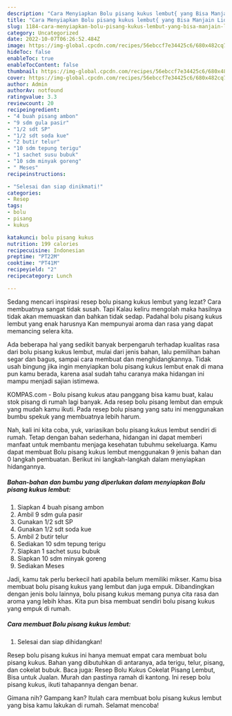 ```yaml
---
description: "Cara Menyiapkan Bolu pisang kukus lembut{ yang Bisa Manjain Lidah,  Menu Buat lebaran"
title: "Cara Menyiapkan Bolu pisang kukus lembut{ yang Bisa Manjain Lidah,  Menu Buat lebaran"
slug: 1184-cara-menyiapkan-bolu-pisang-kukus-lembut-yang-bisa-manjain-lidah-menu-buat-lebaran
category: Uncategorized
date: 2022-10-07T06:26:52.484Z
image: https://img-global.cpcdn.com/recipes/56ebccf7e34425c6/680x482cq70/bolu-pisang-kukus-lembut-foto-resep-utama.jpg
hideToc: false
enableToc: true
enableTocContent: false
thumbnail: https://img-global.cpcdn.com/recipes/56ebccf7e34425c6/680x482cq70/bolu-pisang-kukus-lembut-foto-resep-utama.jpg
cover: https://img-global.cpcdn.com/recipes/56ebccf7e34425c6/680x482cq70/bolu-pisang-kukus-lembut-foto-resep-utama.jpg
author: Admin
authorAv: notfound
ratingvalue: 3.3
reviewcount: 20
recipeingredient:
- "4 buah pisang ambon"
- "9 sdm gula pasir"
- "1/2 sdt SP"
- "1/2 sdt soda kue"
- "2 butir telur"
- "10 sdm tepung terigu"
- "1 sachet susu bubuk"
- "10 sdm minyak goreng"
- " Meses"
recipeinstructions:

- "Selesai dan siap dinikmati!"
categories:
- Resep
tags:
- bolu
- pisang
- kukus

katakunci: bolu pisang kukus 
nutrition: 199 calories
recipecuisine: Indonesian
preptime: "PT22M"
cooktime: "PT41M"
recipeyield: "2"
recipecategory: Lunch

---
```



Sedang mencari inspirasi resep bolu pisang kukus lembut yang lezat? Cara membuatnya sangat tidak susah. Tapi Kalau keliru mengolah maka hasilnya tidak akan memuaskan dan bahkan tidak sedap. Padahal bolu pisang kukus lembut yang enak harusnya Kan mempunyai aroma dan rasa yang dapat memancing selera kita.


Ada beberapa hal yang sedikit banyak berpengaruh terhadap kualitas rasa dari bolu pisang kukus lembut, mulai dari jenis bahan, lalu pemilihan bahan segar dan bagus, sampai cara membuat dan menghidangkannya. Tidak usah bingung jika ingin menyiapkan bolu pisang kukus lembut enak di mana pun kamu berada, karena asal sudah tahu caranya maka hidangan ini mampu menjadi sajian istimewa.

KOMPAS.com - Bolu pisang kukus atau panggang bisa kamu buat, kalau stok pisang di rumah lagi banyak. Ada resep bolu pisang lembut dan empuk yang mudah kamu ikuti. Pada resep bolu pisang yang satu ini menggunakan bumbu spekuk yang membuatnya lebih harum.


Nah, kali ini kita coba, yuk, variasikan bolu pisang kukus lembut sendiri di rumah. Tetap dengan bahan sederhana, hidangan ini dapat memberi manfaat untuk membantu menjaga kesehatan tubuhmu sekeluarga. Kamu dapat membuat Bolu pisang kukus lembut menggunakan 9 jenis bahan dan 0 langkah pembuatan. Berikut ini langkah-langkah dalam menyiapkan hidangannya.

<!--inarticleads1-->

##### Bahan-bahan dan bumbu yang diperlukan dalam menyiapkan Bolu pisang kukus lembut:

1. Siapkan 4 buah pisang ambon
1. Ambil 9 sdm gula pasir
1. Gunakan 1/2 sdt SP
1. Gunakan 1/2 sdt soda kue
1. Ambil 2 butir telur
1. Sediakan 10 sdm tepung terigu
1. Siapkan 1 sachet susu bubuk
1. Siapkan 10 sdm minyak goreng
1. Sediakan  Meses


Jadi, kamu tak perlu berkecil hati apabila belum memiliki mikser. Kamu bisa membuat bolu pisang kukus yang lembut dan juga empuk. Dibandingkan dengan jenis bolu lainnya, bolu pisang kukus memang punya cita rasa dan aroma yang lebih khas. Kita pun bisa membuat sendiri bolu pisang kukus yang empuk di rumah. 

<!--inarticleads2-->

##### Cara membuat Bolu pisang kukus lembut:


1. Selesai dan siap dihidangkan!

Resep bolu pisang kukus ini hanya memuat empat cara membuat bolu pisang kukus. Bahan yang dibutuhkan di antaranya, ada terigu, telur, pisang, dan cokelat bubuk. Baca juga: Resep Bolu Kukus Cokelat Pisang Lembut, Bisa untuk Jualan. Murah dan pastinya ramah di kantong. Ini resep bolu pisang kukus, ikuti tahapannya dengan benar. 

Gimana nih? Gampang kan? Itulah cara membuat bolu pisang kukus lembut yang bisa kamu lakukan di rumah. Selamat mencoba!
